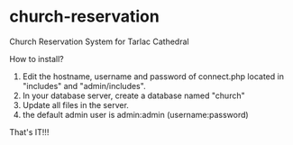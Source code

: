 # church-reservation
Church Reservation System for Tarlac Cathedral

How to install?

1. Edit the hostname, username and password of connect.php
	located in "includes" and "admin/includes".
2. In your database server, create a database named "church"
3. Update all files in the server.
4. the default admin user is admin:admin (username:password)

That's IT!!!